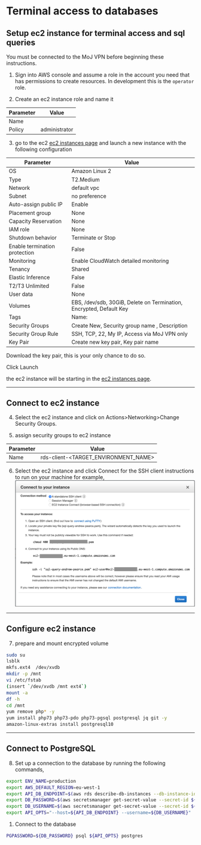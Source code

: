 # Terminal access to databases

## Setup ec2 instance for terminal access and sql queries

You must be connected to the MoJ VPN before beginning these instructions.

1. Sign into AWS console and assume a role in the account you need that has permissions to create resources. In development this is the `operator` role.

2. Create an ec2 instance role and name it <INSTANCE-NAME>

| Parameter | Value           |
| --------- | --------------- |
| Name      | <INSTANCE-NAME> |
| Policy    | administrator   |

3. go to the ec2 [ec2 instances page](https://eu-west-1.console.aws.amazon.com/ec2/v2/home?region=eu-west-1#Instances:sort=desc:tag:Name) and launch a new instance with the following configuration

| Parameter                     | Value                                                                        |
| ----------------------------- | ---------------------------------------------------------------------------- |
| OS                            | Amazon Linux 2                                                               |
| Type                          | T2.Medium                                                                    |
| Network                       | default vpc                                                                  |
| Subnet                        | no preference                                                                |
| Auto-assign public  IP        | Enable                                                                       |
| Placement group               | None                                                                         |
| Capacity Reservation          | None                                                                         |
| IAM role                      | None                                                                         |
| Shutdown behavior             | Terminate or Stop                                                            |
| Enable termination protection | False                                                                        |
| Monitoring                    | Enable CloudWatch detailed monitoring                                        |
| Tenancy                       | Shared                                                                       |
| Elastic Inference             | False                                                                        |
| T2/T3 Unlimited               | False                                                                        |
| User data                     | None                                                                         |
| Volumes                       | EBS, /dev/sdb, 30GiB, Delete on Termination, Encrypted, Default Key          |
| Tags                          | Name:<INSTANCE-NAME>                                                         |
| Security Groups               | Create New, Security group name <INSTANCE-NAME>, Description <INSTANCE-NAME> |
| Security Group Rule           | SSH, TCP, 22, My IP, Access via MoJ VPN only                                 |
| Key Pair                      | Create new key pair, Key pair name <INSTANCE-NAME>                           |

Download the key pair, this is your only chance to do so.

Click Launch

the ec2 instance will be starting in the [ec2 instances page](https://eu-west-1.console.aws.amazon.com/ec2/v2/home?region=eu-west-1#Instances:sort=desc:tag:Name).
___

## Connect to ec2 instance

4. Select the ec2 instance and click on Actions>Networking>Change Security Groups.

5. assign security groups to ec2 instance

| Parameter | Value                                |
| --------- | ------------------------------------ |
| Name      | rds-client-<TARGET_ENVIRONMENT_NAME> |

6. Select the ec2 instance and click Connect for the SSH client instructions to run on your machine for example,
![ec2 connection instructions](../images/ec2_connect_details.png)

---

## Configure ec2 instance

7. prepare and mount encrypted volume

```bash
sudo su
lsblk
mkfs.ext4  /dev/xvdb
mkdir -p /mnt
vi /etc/fstab
(insert `/dev/xvdb /mnt ext4`)
mount -a
df -h
cd /mnt
yum remove php* -y
yum install php73 php73-pdo php73-pgsql postgresql jq git -y
amazon-linux-extras install postgresql10

```

---

## Connect to PostgreSQL

8. Set up a connection to the database by running the following commands,

```bash
export ENV_NAME=production
export AWS_DEFAULT_REGION=eu-west-1
export API_DB_ENDPOINT=$(aws rds describe-db-instances --db-instance-identifier api-${ENV_NAME} | jq -r .'DBInstances'[0].'Endpoint'.'Address')
export DB_PASSWORD=$(aws secretsmanager get-secret-value --secret-id ${ENV_NAME}/api_rds_password | jq -r .'SecretString')
export DB_USERNAME=$(aws secretsmanager get-secret-value --secret-id ${ENV_NAME}/api_rds_username | jq -r .'SecretString')
export API_OPTS="--host=${API_DB_ENDPOINT} --username=${DB_USERNAME}"
```

1. Connect to the database

```bash
PGPASSWORD=${DB_PASSWORD} psql ${API_OPTS} postgres
```

